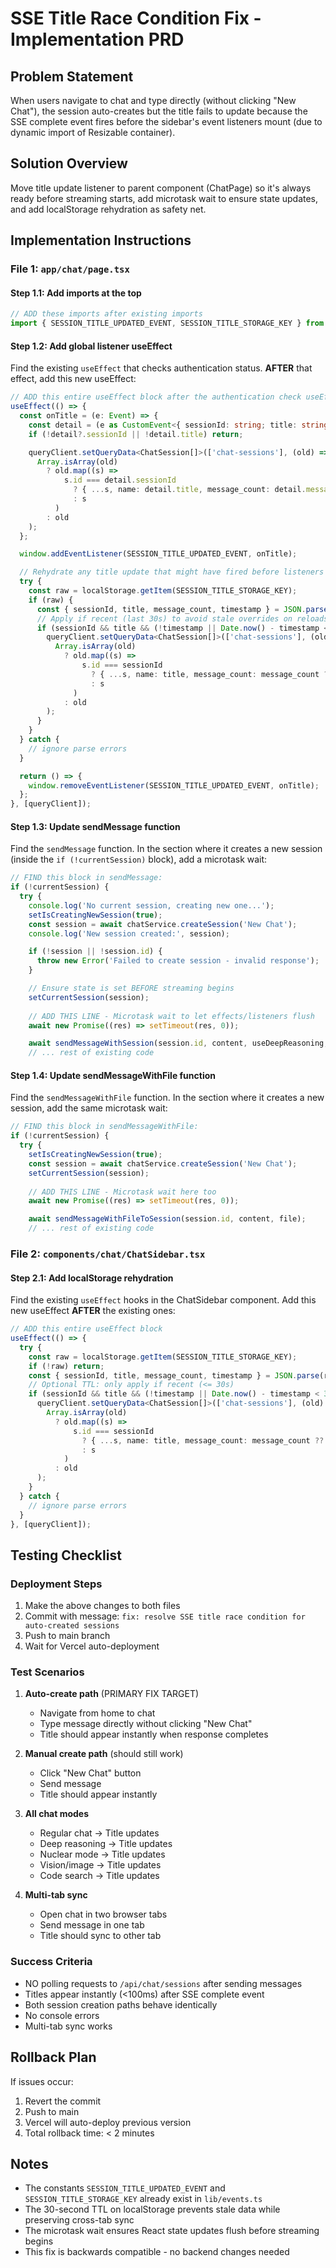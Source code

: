 # SSE Title Race Condition Fix - Implementation PRD

## Problem Statement
When users navigate to chat and type directly (without clicking "New Chat"), the session auto-creates but the title fails to update because the SSE complete event fires before the sidebar's event listeners mount (due to dynamic import of Resizable container).

## Solution Overview
Move title update listener to parent component (ChatPage) so it's always ready before streaming starts, add microtask wait to ensure state updates, and add localStorage rehydration as safety net.

## Implementation Instructions

### File 1: `app/chat/page.tsx`

#### Step 1.1: Add imports at the top
```typescript
// ADD these imports after existing imports
import { SESSION_TITLE_UPDATED_EVENT, SESSION_TITLE_STORAGE_KEY } from '@/lib/events';
```

#### Step 1.2: Add global listener useEffect
Find the existing `useEffect` that checks authentication status. **AFTER** that effect, add this new useEffect:

```typescript
// ADD this entire useEffect block after the authentication check useEffect
useEffect(() => {
  const onTitle = (e: Event) => {
    const detail = (e as CustomEvent<{ sessionId: string; title: string; message_count?: number }>).detail;
    if (!detail?.sessionId || !detail.title) return;

    queryClient.setQueryData<ChatSession[]>(['chat-sessions'], (old) =>
      Array.isArray(old)
        ? old.map((s) =>
            s.id === detail.sessionId
              ? { ...s, name: detail.title, message_count: detail.message_count ?? s.message_count }
              : s
          )
        : old
    );
  };

  window.addEventListener(SESSION_TITLE_UPDATED_EVENT, onTitle);

  // Rehydrate any title update that might have fired before listeners mounted
  try {
    const raw = localStorage.getItem(SESSION_TITLE_STORAGE_KEY);
    if (raw) {
      const { sessionId, title, message_count, timestamp } = JSON.parse(raw);
      // Apply if recent (last 30s) to avoid stale overrides on reloads
      if (sessionId && title && (!timestamp || Date.now() - timestamp < 30000)) {
        queryClient.setQueryData<ChatSession[]>(['chat-sessions'], (old) =>
          Array.isArray(old)
            ? old.map((s) =>
                s.id === sessionId
                  ? { ...s, name: title, message_count: message_count ?? s.message_count }
                  : s
              )
            : old
        );
      }
    }
  } catch {
    // ignore parse errors
  }

  return () => {
    window.removeEventListener(SESSION_TITLE_UPDATED_EVENT, onTitle);
  };
}, [queryClient]);
```

#### Step 1.3: Update sendMessage function
Find the `sendMessage` function. In the section where it creates a new session (inside the `if (!currentSession)` block), add a microtask wait:

```typescript
// FIND this block in sendMessage:
if (!currentSession) {
  try {
    console.log('No current session, creating new one...');
    setIsCreatingNewSession(true);
    const session = await chatService.createSession('New Chat');
    console.log('New session created:', session);

    if (!session || !session.id) {
      throw new Error('Failed to create session - invalid response');
    }

    // Ensure state is set BEFORE streaming begins
    setCurrentSession(session);
    
    // ADD THIS LINE - Microtask wait to let effects/listeners flush
    await new Promise((res) => setTimeout(res, 0));

    await sendMessageWithSession(session.id, content, useDeepReasoning, useNuclear, useCodeSearch);
    // ... rest of existing code
```

#### Step 1.4: Update sendMessageWithFile function
Find the `sendMessageWithFile` function. In the section where it creates a new session, add the same microtask wait:

```typescript
// FIND this block in sendMessageWithFile:
if (!currentSession) {
  try {
    setIsCreatingNewSession(true);
    const session = await chatService.createSession('New Chat');
    setCurrentSession(session);
    
    // ADD THIS LINE - Microtask wait here too
    await new Promise((res) => setTimeout(res, 0));

    await sendMessageWithFileToSession(session.id, content, file);
    // ... rest of existing code
```

### File 2: `components/chat/ChatSidebar.tsx`

#### Step 2.1: Add localStorage rehydration
Find the existing `useEffect` hooks in the ChatSidebar component. Add this new useEffect **AFTER** the existing ones:

```typescript
// ADD this entire useEffect block
useEffect(() => {
  try {
    const raw = localStorage.getItem(SESSION_TITLE_STORAGE_KEY);
    if (!raw) return;
    const { sessionId, title, message_count, timestamp } = JSON.parse(raw);
    // Optional TTL: only apply if recent (<= 30s)
    if (sessionId && title && (!timestamp || Date.now() - timestamp < 30000)) {
      queryClient.setQueryData<ChatSession[]>(['chat-sessions'], (old) =>
        Array.isArray(old)
          ? old.map((s) =>
              s.id === sessionId
                ? { ...s, name: title, message_count: message_count ?? s.message_count }
                : s
            )
          : old
      );
    }
  } catch {
    // ignore parse errors
  }
}, [queryClient]);
```

## Testing Checklist

### Deployment Steps
1. Make the above changes to both files
2. Commit with message: `fix: resolve SSE title race condition for auto-created sessions`
3. Push to main branch
4. Wait for Vercel auto-deployment

### Test Scenarios
1. **Auto-create path** (PRIMARY FIX TARGET)
   - Navigate from home to chat
   - Type message directly without clicking "New Chat"
   - Title should appear instantly when response completes

2. **Manual create path** (should still work)
   - Click "New Chat" button
   - Send message
   - Title should appear instantly

3. **All chat modes**
   - Regular chat → Title updates
   - Deep reasoning → Title updates
   - Nuclear mode → Title updates
   - Vision/image → Title updates
   - Code search → Title updates

4. **Multi-tab sync**
   - Open chat in two browser tabs
   - Send message in one tab
   - Title should sync to other tab

### Success Criteria
- NO polling requests to `/api/chat/sessions` after sending messages
- Titles appear instantly (<100ms) after SSE complete event
- Both session creation paths behave identically
- No console errors
- Multi-tab sync works

## Rollback Plan
If issues occur:
1. Revert the commit
2. Push to main
3. Vercel will auto-deploy previous version
4. Total rollback time: < 2 minutes

## Notes
- The constants `SESSION_TITLE_UPDATED_EVENT` and `SESSION_TITLE_STORAGE_KEY` already exist in `lib/events.ts`
- The 30-second TTL on localStorage prevents stale data while preserving cross-tab sync
- The microtask wait ensures React state updates flush before streaming begins
- This fix is backwards compatible - no backend changes needed